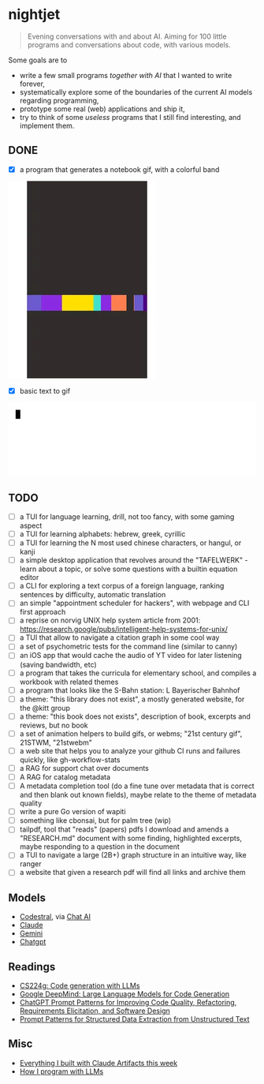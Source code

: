 # nightjet

> Evening conversations with and about AI. Aiming for 100 little programs and
> conversations about code, with various models.

Some goals are to

* write a few small programs *together with AI* that I wanted to write forever,
* systematically explore some of the boundaries of the current AI models regarding programming,
* prototype some real (web) applications and ship it,
* try to think of some *useless* programs that I still find interesting, and implement them.

## DONE

* [x] a program that generates a notebook gif, with a colorful band

![Notebook with random colors](x/nb/notebook.webp)

* [x] basic text to gif

![](x/textgif1/output.gif)

## TODO

* [ ] a TUI for language learning, drill, not too fancy, with some gaming aspect
* [ ] a TUI for learning alphabets: hebrew, greek, cyrillic
* [ ] a TUI for learning the N most used chinese characters, or hangul, or kanji
* [ ] a simple desktop application that revolves around the "TAFELWERK" - learn about a topic, or solve some questions with a builtin equation editor
* [ ] a CLI for exploring a text corpus of a foreign language, ranking sentences by difficulty, automatic translation
* [ ] an simple "appointment scheduler for hackers", with webpage and CLI first approach
* [ ] a reprise on norvig UNIX help system article from 2001: https://research.google/pubs/intelligent-help-systems-for-unix/
* [ ] a TUI that allow to navigate a citation graph in some cool way
* [ ] a set of psychometric tests for the command line (similar to canny)
* [ ] an iOS app that would cache the audio of YT video for later listening (saving bandwidth, etc)
* [ ] a program that takes the curricula for elementary school, and compiles a workbook with related themes
* [ ] a program that looks like the S-Bahn station: L Bayerischer Bahnhof
* [ ] a theme: "this library does not exist", a mostly generated website, for the @kitt group
* [ ] a theme: "this book does not exists", description of book, excerpts and reviews, but no book
* [ ] a set of animation helpers to build gifs, or webms; "21st century gif", 21STWM, "21stwebm"
* [ ] a web site that helps you to analyze your github CI runs and failures quickly, like gh-workflow-stats
* [ ] a RAG for support chat over documents
* [ ] A RAG for catalog metadata
* [ ] A metadata completion tool (do a fine tune over metadata that is correct and then blank out known fields), maybe relate to the theme of metadata quality
* [ ] write a pure Go version of wapiti
* [ ] something like cbonsai, but for palm tree (wip)
* [ ] tailpdf, tool that "reads" (papers) pdfs I download and amends a "RESEARCH.md" document with some finding, highlighted excerpts, maybe responding to a question in the document
* [ ] a TUI to navigate a large (2B+) graph structure in an intuitive way, like ranger
* [ ] a website that given a research pdf will find all links and archive them

## Models

* [Codestral](https://ollama.com/library/codestral:22b), via [Chat AI](https://arxiv.org/abs/2407.00110)
* [Claude](https://en.wikipedia.org/wiki/Claude_(language_model))
* [Gemini](https://gemini.google.com)
* [Chatgpt](https://chatgpt.com)

## Readings

* [CS224g: Code generation with LLMs](https://web.stanford.edu/class/cs224g/slides/Code%20Generation%20with%20LLMs.pdf)
* [Google DeepMind: Large Language Models for Code Generation](https://rdi.berkeley.edu/responsible-genai/assets/LLM_codegen_lecture.pdf)
* [ChatGPT Prompt Patterns for Improving Code Quality, Refactoring, Requirements Elicitation, and Software Design](https://www.dre.vanderbilt.edu/~schmidt/PDF/prompt-patterns-book-chapter.pdf)
* [Prompt Patterns for Structured Data Extraction from Unstructured Text](https://www.dre.vanderbilt.edu/~schmidt/PDF/Prompt_Patterns_for_Structured_Data_Extraction_from_Unstructured_Text.pdf)

## Misc

* [Everything I built with Claude Artifacts this week](https://simonwillison.net/2024/Oct/21/claude-artifacts/)
* [How I program with LLMs](https://crawshaw.io/blog/programming-with-llms)


